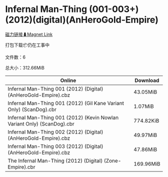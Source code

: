 # Infernal Man-Thing (001-003+)(2012)(digital)(AnHeroGold-Empire)

[磁力链接⬇Magnet Link](magnet:?xt=urn:btih:ce87bf826f9784f9fd0bd4bd1157aacc2f4d0a84&dn=Infernal%20Man-Thing%20%28001-003%2B%29%282012%29%28digital%29%28AnHeroGold-Empire%29)

打包下载📦仍在工事中

文件数：6

总大小：312.66MiB

Online | Download
--- | ---
Infernal Man-Thing 001 (2012) (Digital) (AnHeroGold-Empire).cbz | 43.05MiB
Infernal Man-Thing 001 (2012) (Gil Kane Variant Only) (ScanDog).cbr | 1.07MiB
Infernal Man-Thing 001 (2012) (Kevin Nowlan Variant Only) (ScanDog).cbr | 774.82KiB
Infernal Man-Thing 002 (2012) (Digital) (AnHeroGold-Empire).cbz | 49.97MiB
Infernal Man-Thing 003 (2012) (Digital) (AnHeroGold-Empire).cbz | 47.86MiB
The Infernal Man-Thing (2012) (Digital) (Zone-Empire).cbr | 169.96MiB